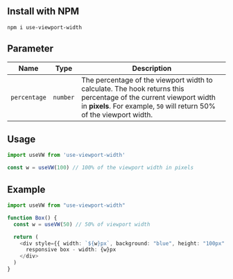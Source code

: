 ## Install with NPM

```
npm i use-viewport-width
```
## Parameter

| Name        | Type     | Description |
|------------|---------|---------|
| `percentage` | `number` | The percentage of the viewport width to calculate. The hook returns this percentage of the current viewport width in **pixels**. For example, `50` will return 50% of the viewport width. |

## Usage

```typescript
import useVW from 'use-viewport-width'

const w = useVW(100) // 100% of the viewport width in pixels
```

## Example

```typescript
import useVW from "use-viewport-width"

function Box() {
  const w = useVW(50) // 50% of viewport width

  return (
    <div style={{ width: `${w}px`, background: "blue", height: "100px" }}>
      responsive box - width: {w}px
    </div>
  )
}
```
